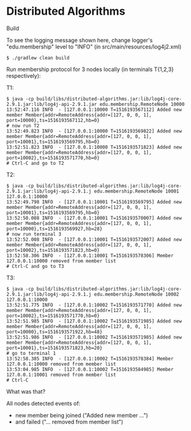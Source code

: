 Distributed Algorithms
======================

Build

To see the logging message shown here, change logger's "edu.membership" level to "INFO" (in src/main/resources/log4j2.xml)

```
$ ./gradlew clean build
```

Run membership protocol for 3 nodes locally (in terminals T{1,2,3} respectively):

T1:
```
$ java -cp build/libs/distributed-algorithms.jar:lib/log4j-core-2.9.1.jar:lib/log4j-api-2.9.1.jar edu.membership.RemoteNode 10000
13:52:47.116 INFO  - [127.0.0.1:10000 T=1516193567112] Added new member Member{addr=RemoteAddress{addr=[127, 0, 0, 1], port=10000},ts=1516193567112,hb=0}
# now run T2
13:52:49.823 INFO  - [127.0.0.1:10000 T=1516193569822] Added new member Member{addr=RemoteAddress{addr=[127, 0, 0, 1], port=10001},ts=1516193569795,hb=0}
13:52:51.823 INFO  - [127.0.0.1:10000 T=1516193571823] Added new member Member{addr=RemoteAddress{addr=[127, 0, 0, 1], port=10002},ts=1516193571770,hb=0}
# Ctrl-C and go to T2
```

T2:
```
$ java -cp build/libs/distributed-algorithms.jar:lib/log4j-core-2.9.1.jar:lib/log4j-api-2.9.1.j edu.membership.RemoteNode 10001 127.0.0.1:10000
13:52:49.798 INFO  - [127.0.0.1:10001 T=1516193569795] Added new member Member{addr=RemoteAddress{addr=[127, 0, 0, 1], port=10001},ts=1516193569795,hb=0}
13:52:50.008 INFO  - [127.0.0.1:10001 T=1516193570007] Added new member Member{addr=RemoteAddress{addr=[127, 0, 0, 1], port=10000},ts=1516193569927,hb=28}
# now run terminal 3
13:52:52.008 INFO  - [127.0.0.1:10001 T=1516193572007] Added new member Member{addr=RemoteAddress{addr=[127, 0, 0, 1], port=10002},ts=1516193571823,hb=0}
13:52:58.306 INFO  - [127.0.0.1:10001 T=1516193578306] Member 127.0.0.1:10000 removed from member list
# Ctrl-C and go to T3
```

T3:
```
$ java -cp build/libs/distributed-algorithms.jar:lib/log4j-core-2.9.1.jar:lib/log4j-api-2.9.1.j edu.membership.RemoteNode 10002 127.0.0.1:10000
13:52:51.775 INFO  - [127.0.0.1:10002 T=1516193571770] Added new member Member{addr=RemoteAddress{addr=[127, 0, 0, 1], port=10002},ts=1516193571770,hb=0}
13:52:51.985 INFO  - [127.0.0.1:10002 T=1516193571985] Added new member Member{addr=RemoteAddress{addr=[127, 0, 0, 1], port=10000},ts=1516193571922,hb=48}
13:52:51.986 INFO  - [127.0.0.1:10002 T=1516193571985] Added new member Member{addr=RemoteAddress{addr=[127, 0, 0, 1], port=10001},ts=1516193571823,hb=20}
# go to terminal 1
13:52:58.385 INFO  - [127.0.0.1:10002 T=1516193578384] Member 127.0.0.1:10000 removed from member list
13:53:04.985 INFO  - [127.0.0.1:10002 T=1516193584985] Member 127.0.0.1:10001 removed from member list
# Ctrl-C
```

What was that?

All nodes detected events of:
- new member being joined ("Added new member ...")
- and failed ("... removed from member list")
